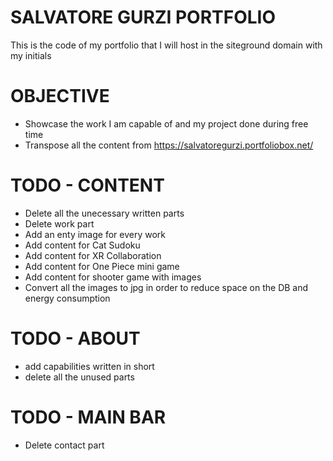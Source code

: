 # SALVATORE GURZI PORTFOLIO
This is the code of my portfolio that I will host in the siteground domain with my initials

# OBJECTIVE 
- Showcase the work I am capable of and my project done during free time
- Transpose all the content from https://salvatoregurzi.portfoliobox.net/
# TODO - CONTENT
- Delete all the unecessary written parts
- Delete work part
- Add an enty image for every work
- Add content for Cat Sudoku
- Add content for XR Collaboration
- Add content for One Piece mini game
- Add content for shooter game with images
- Convert all the images to jpg in order to reduce space on the DB and energy consumption

# TODO - ABOUT
- add capabilities written in short
- delete all the unused parts 

# TODO -  MAIN BAR
- Delete contact part
